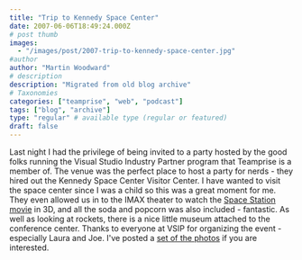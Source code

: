 ```yaml
---
title: "Trip to Kennedy Space Center"
date: 2007-06-06T18:49:24.000Z
# post thumb
images:
  - "/images/post/2007-trip-to-kennedy-space-center.jpg"
#author
author: "Martin Woodward"
# description
description: "Migrated from old blog archive"
# Taxonomies
categories: ["teamprise", "web", "podcast"]
tags: ["blog", "archive"]
type: "regular" # available type (regular or featured)
draft: false
---
```


Last night I had the privilege of being invited to a party hosted by the good folks running the Visual Studio Industry Partner program that Teamprise is a member of. The venue was the perfect place to host a party for nerds - they hired out the Kennedy Space Center Visitor Center. I have wanted to visit the space center since I was a child so this was a great moment for me. They even allowed us in to the IMAX theater to watch the [Space Station movie](http://www.imax.com/spacestation/) in 3D, and all the soda and popcorn was also included - fantastic. As well as looking at rockets, there is a nice little museum attached to the conference center. Thanks to everyone at VSIP for organizing the event - especially Laura and Joe. I've posted a [set of the photos](http://www.flickr.com/gp/58045305@N00/89Lo03) if you are interested.
